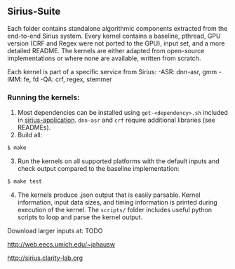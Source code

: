 ## Sirius-Suite

Each folder contains standalone algorithmic components extracted from the
end-to-end Sirius system. Every kernel contains a baseline, pthread, GPU
version (CRF and Regex were not ported to the GPU), input set, and a more
detailed README. The kernels are either adapted from open-source
implementations or where none are available, written from scratch.

Each kernel is part of a specific service from Sirius:
    -ASR: dnn-asr, gmm
    -IMM: fe, fd
    -QA: crf, regex, stemmer

### Running the kernels:
1. Most dependencies can be installed using `get-<dependency>.sh` included in
[sirius-application](../sirius-application). `dnn-asr` and `crf` require
additional libraries (see READMEs).
2. Build all:  
```bash
$ make
```
3. Run the kernels on all supported platforms with the default inputs and
check output compared to the baseline implementation:
```bash
$ make test
```
4. The kernels produce .json output that is easily parsable. Kernel
information, input data sizes, and timing information is printed during
execution of the kernel. The `scripts/` folder includes useful python scripts
to loop and parse the kernel output.

Download larger inputs at: TODO

http://web.eecs.umich.edu/~jahausw

http://sirius.clarity-lab.org
